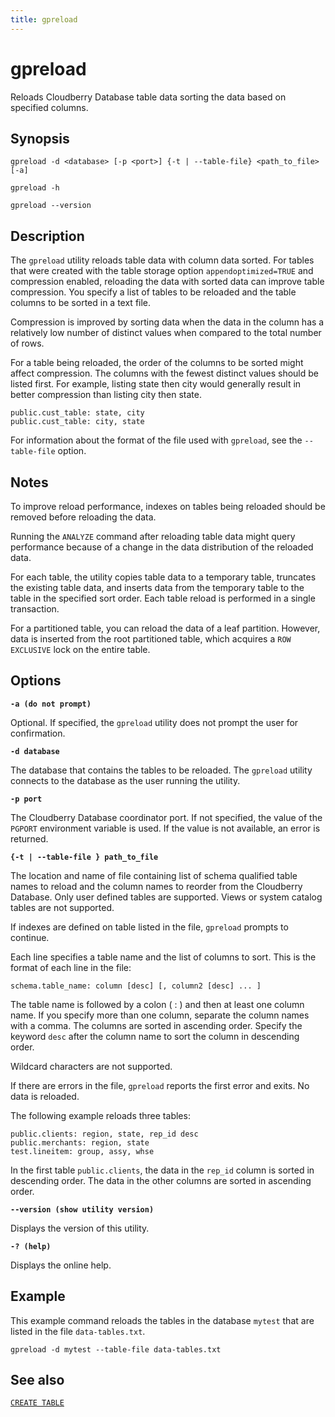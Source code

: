 ```yaml
---
title: gpreload
---
```


# gpreload

Reloads Cloudberry Database table data sorting the data based on specified columns.

## Synopsis

```shell
gpreload -d <database> [-p <port>] {-t | --table-file} <path_to_file> [-a]

gpreload -h 

gpreload --version
```

## Description

The `gpreload` utility reloads table data with column data sorted. For tables that were created with the table storage option `appendoptimized=TRUE` and compression enabled, reloading the data with sorted data can improve table compression. You specify a list of tables to be reloaded and the table columns to be sorted in a text file.

Compression is improved by sorting data when the data in the column has a relatively low number of distinct values when compared to the total number of rows.

For a table being reloaded, the order of the columns to be sorted might affect compression. The columns with the fewest distinct values should be listed first. For example, listing state then city would generally result in better compression than listing city then state.

```shell
public.cust_table: state, city
public.cust_table: city, state
```

For information about the format of the file used with `gpreload`, see the `--table-file` option.

## Notes

To improve reload performance, indexes on tables being reloaded should be removed before reloading the data.

Running the `ANALYZE` command after reloading table data might query performance because of a change in the data distribution of the reloaded data.

For each table, the utility copies table data to a temporary table, truncates the existing table data, and inserts data from the temporary table to the table in the specified sort order. Each table reload is performed in a single transaction.

For a partitioned table, you can reload the data of a leaf partition. However, data is inserted from the root partitioned table, which acquires a `ROW EXCLUSIVE` lock on the entire table.

## Options

**`-a (do not prompt)`**

Optional. If specified, the `gpreload` utility does not prompt the user for confirmation.

**`-d database`**

The database that contains the tables to be reloaded. The `gpreload` utility connects to the database as the user running the utility.

**`-p port`**

The Cloudberry Database coordinator port. If not specified, the value of the `PGPORT` environment variable is used. If the value is not available, an error is returned.

**`{-t | --table-file } path_to_file`**

The location and name of file containing list of schema qualified table names to reload and the column names to reorder from the Cloudberry Database. Only user defined tables are supported. Views or system catalog tables are not supported.

If indexes are defined on table listed in the file, `gpreload` prompts to continue.

Each line specifies a table name and the list of columns to sort. This is the format of each line in the file:

`schema.table_name: column [desc] [, column2 [desc] ... ]`

The table name is followed by a colon ( : ) and then at least one column name. If you specify more than one column, separate the column names with a comma. The columns are sorted in ascending order. Specify the keyword `desc` after the column name to sort the column in descending order.

Wildcard characters are not supported.

If there are errors in the file, `gpreload` reports the first error and exits. No data is reloaded.

The following example reloads three tables:

```shell
public.clients: region, state, rep_id desc
public.merchants: region, state
test.lineitem: group, assy, whse 
```

In the first table `public.clients`, the data in the `rep_id` column is sorted in descending order. The data in the other columns are sorted in ascending order.

**`--version (show utility version)`**

Displays the version of this utility.

**`-? (help)`**

Displays the online help.

## Example

This example command reloads the tables in the database `mytest` that are listed in the file `data-tables.txt`.

```shell
gpreload -d mytest --table-file data-tables.txt
```

## See also

[`CREATE TABLE`](/docs/sql-stmts/create-table.md)
